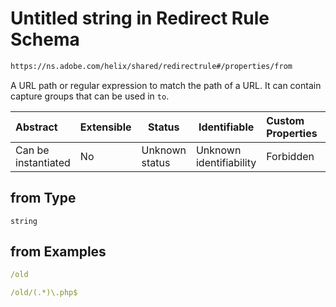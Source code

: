 # Untitled string in Redirect Rule Schema

```txt
https://ns.adobe.com/helix/shared/redirectrule#/properties/from
```

A URL path or regular expression to match the path of a URL. It can contain capture groups that can be used in `to`.


| Abstract            | Extensible | Status         | Identifiable            | Custom Properties | Additional Properties | Access Restrictions | Defined In                                                                    |
| :------------------ | ---------- | -------------- | ----------------------- | :---------------- | --------------------- | ------------------- | ----------------------------------------------------------------------------- |
| Can be instantiated | No         | Unknown status | Unknown identifiability | Forbidden         | Allowed               | none                | [redirectrule.schema.json\*](redirectrule.schema.json "open original schema") |

## from Type

`string`

## from Examples

```yaml
/old

```

```yaml
/old/(.*)\.php$

```
